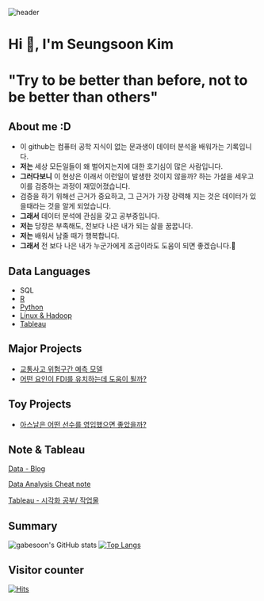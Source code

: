 ![header](https://capsule-render.vercel.app/api?type=Waving&color=auto&height=200&section=header&text=Wellcome%20gabe's%20github🙇‍♂️&fontSize=60)

# Hi 👋, I'm Seungsoon Kim
# "Try to be better than before, not to be better than others"



## About me :D
- 이 github는 컴퓨터 공학 지식이 없는 문과생이 데이터 분석을 배워가는 기록입니다.
- **저는** 세상 모든일들이 왜 벌어지는지에 대한 호기심이 많은 사람입니다.
- **그러다보니**  이 현상은 이래서 이런일이 발생한 것이지 않을까? 하는 가설을 세우고 이를 검증하는 과정이 재밌어졌습니다.
- 검증을 하기 위해선 근거가 중요하고, 그 근거가 가장 강력해 지는 것은 데이터가 있을때라는 것을 알게 되었습니다.
- **그래서**  데이터 분석에 관심을 갖고 공부중입니다.
- **저는**  당장은 부족해도, 전보다 나은 내가 되는 삶을 꿈꿉니다.
- **저는**   배워서 남줄 때가 행복합니다.
- **그래서**  전 보다 나은 내가 누군가에게 조금이라도 도움이 되면 좋겠습니다.🙏

## Data Languages
- SQL
- [R](https://gabesoon.notion.site/R-bf841bdd11214154a7fe4493836a4ed5)
- [Python](https://github.com/gabesoon/Python)
- [Linux & Hadoop](https://www.notion.so/gabesoon/Linux-Hadoop-b942c9fbfbdc44bfbab8e9ace35464fa)
- [Tableau]()

## Major Projects
- [교통사고 위험구간 예측 모델](https://github.com/gabesoon/Projects/tree/main/%5B%EA%B3%B5%EB%AA%A8%EC%A0%84%5D%20%EB%8C%80%EC%A0%84%EC%8B%9C%20%EA%B5%90%ED%86%B5%EC%82%AC%EA%B3%A0%20%EC%9C%84%ED%97%98%EA%B5%AC%EA%B0%84%20%EC%98%88%EC%B8%A1%ED%95%98%EA%B8%B0)
- [어떤 요인이 FDI를 유치하는데 도움이 될까?](https://github.com/gabesoon/Projects/tree/main/%5BHadoop%20%EA%B8%B0%EB%B0%98%20%ED%94%84%EB%A1%9C%EC%A0%9D%ED%8A%B8%5D%20%ED%9A%8C%EA%B7%80%20%EB%B6%84%EC%84%9D%EC%9C%BC%EB%A1%9C%20FDI%20%EC%9C%A0%EC%B9%98%20%EC%9A%94%EC%9D%B8%20%ED%8C%8C%EC%95%85%ED%95%98%EA%B8%B0)

## Toy Projects
- [아스날은 어떤 선수를 영입했으면 좋았을까?](https://github.com/gabesoon/Projects/tree/main/%5B%EC%8A%A4%ED%8F%AC%EC%B8%A0%20%EB%8D%B0%EC%9D%B4%ED%84%B0%20EDA%5D%20%EB%88%84%EA%B5%AC%EB%A5%BC%20%EC%98%81%EC%9E%85%ED%95%B4%EC%95%BC%20%ED%95%A0%EA%B9%8C%3F)

## Note & Tableau
[Data - Blog](https://gabesoon.github.io/gabesoon_ds_blog/)

[Data Analysis Cheat note](https://gabesoon.notion.site/README-46d0652b7a134dc3a2bdec84c92b5fa7)

[Tableau - 시각화 공부/ 작업물]()

## Summary

![gabesoon's GitHub stats](https://github-readme-stats.vercel.app/api?username=gabesoon&show_icons=true&theme=tokyonight) [![Top Langs](https://github-readme-stats.vercel.app/api/top-langs/?username=gabesoon&layout=compact)](https://github.com/gabesoon/github-readme-stats)

## Visitor counter
[![Hits](https://hits.seeyoufarm.com/api/count/incr/badge.svg?url=https%3A%2F%2Fgithub.com%2Fgabesoon&count_bg=%23C83D90&title_bg=%23555555&icon=&icon_color=%23E7E7E7&title=hits&edge_flat=false)](https://hits.seeyoufarm.com)

   
